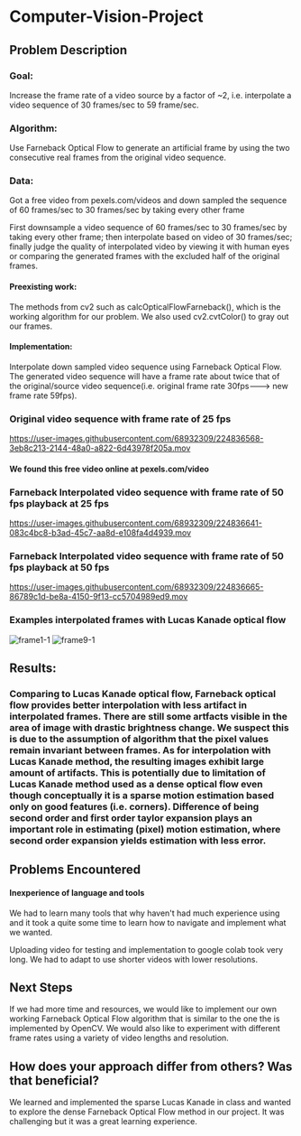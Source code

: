 # Computer-Vision-Project

## Problem Description
### Goal:
Increase the frame rate of a video source by a factor of ~2, i.e. interpolate a video sequence of 30 frames/sec to 59 frame/sec.

### Algorithm:
Use Farneback Optical Flow to generate an artificial frame by using the two consecutive real frames from the original video sequence.

### Data:
Got a free video from pexels.com/videos and down sampled the sequence of 60 frames/sec to 30 frames/sec by taking every other frame

First downsample a video sequence of 60 frames/sec to 30 frames/sec by taking every other frame; then interpolate based on video of 30 frames/sec; finally judge the quality of interpolated video by viewing it with human eyes or comparing the generated frames with the excluded half of the original frames.

#### Preexisting work:
The methods from cv2 such as calcOpticalFlowFarneback(), which is the working algorithm for our problem. We also used cv2.cvtColor() to gray out our frames.

#### Implementation:
Interpolate down sampled video sequence using Farneback Optical Flow. The generated video sequence will have a frame rate about twice that of the original/source video sequence(i.e. original frame rate 30fps---> new frame rate 59fps).

### Original video sequence with frame rate of 25 fps
https://user-images.githubusercontent.com/68932309/224836568-3eb8c213-2144-48a0-a822-6d43978f205a.mov

#### We found this free video online at pexels.com/video

### Farneback Interpolated video sequence with frame rate of 50 fps playback at 25 fps
https://user-images.githubusercontent.com/68932309/224836641-083c4bc8-b3ad-45c7-aa8d-e108fa4d4939.mov

### Farneback Interpolated video sequence with frame rate of 50 fps playback at 50 fps
https://user-images.githubusercontent.com/68932309/224836665-86789c1d-be8a-4150-9f13-cc5704989ed9.mov

### Examples  interpolated frames with Lucas Kanade optical flow
![frame1-1](https://user-images.githubusercontent.com/68932309/226062613-56ffba98-102b-4076-897d-a98ab37b9d49.jpg)
![frame9-1](https://user-images.githubusercontent.com/68932309/226062617-51287d8b-3aa6-4165-9765-fa228699f714.jpg)

## Results:
### Comparing to Lucas Kanade optical flow, Farneback optical flow provides better interpolation with less artifact in interpolated frames. There are still some artfacts visible in the area of image with drastic brightness change. We suspect this is due to the assumption of algorithm that the pixel values remain invariant between frames. As for interpolation with Lucas Kanade method, the resulting images exhibit large amount of artifacts. This is potentially due to limitation of Lucas Kanade method used as a dense optical flow even though conceptually it is a sparse motion estimation based only on good features (i.e. corners). Difference of being second order and first order taylor expansion plays an important role in estimating (pixel) motion estimation, where second order expansion yields estimation with less error.

## Problems Encountered
#### Inexperience of language and tools
We had to learn many tools that why haven't had much experience using and it took a quite some time to learn how to navigate and implement what we wanted. 

Uploading video for testing and implementation to google colab took very long.
We had to adapt to use shorter videos with lower resolutions. 

## Next Steps
If we had more time and resources, we would like to implement our own working Farneback Optical Flow algorithm that is similar to the one the is implemented by OpenCV.
We would also like to experiment with different frame rates using a variety of video lengths and resolution.

## How does your approach differ from others? Was that beneficial?
We learned and implemented the sparse Lucas Kanade in class and wanted to explore the dense Farneback Optical Flow method in our project.
It was challenging but it was a great learning experience. 

